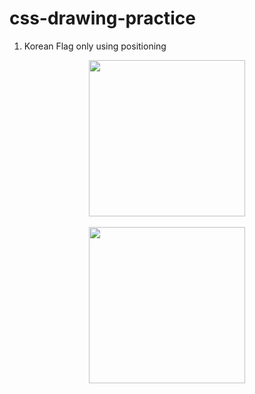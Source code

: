# css-drawing-practice

1. Korean Flag only using positioning

<div align="center">
    <img src="https://github.com/kevinyejoonlee/css-drawing-practice/assets/73869929/c022f328-c696-4f95-a0d8-1f27a612701e" width="250"</img>

</div>
<br/>
<div align="center">
    <img src="https://github.com/kevinyejoonlee/css-drawing-practice/assets/73869929/972d2bed-7d1d-44c7-af8b-e40cfd125d76" width="250"</img>
</div>
